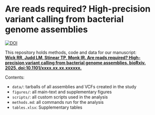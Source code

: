 # Are reads required? High-precision variant calling from bacterial genome assemblies

[![DOI](https://zenodo.org/badge/DOI/10.5281/zenodo.14868870.svg)](https://doi.org/10.5281/zenodo.14868870)

This repository holds methods, code and data for our manuscript:<br>
[**Wick RR, Judd LM, Stinear TP, Monk IR. Are reads required? High-precision variant calling from bacterial genome assemblies. bioRxiv. 2025. doi:10.1101/xxxx.xx.xx.xxxxxx.**](https://doi.org/10.1101/xxxx.xx.xx.xxxxxx)

Contents:
* `data/`: tarballs of all assemblies and VCFs created in the study
* `figures/`: all main-text and supplementary figures
* `scripts/`: all custom scripts used in the analysis
* `methods.md`: all commands run for the analysis
* `tables.xlsx`: Supplementary tables
